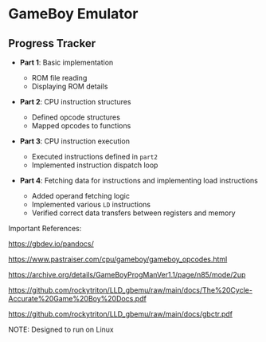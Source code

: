 # GameBoy Emulator 

## Progress Tracker

- **Part 1**: Basic implementation
  - ROM file reading
  - Displaying ROM details

- **Part 2**: CPU instruction structures
  - Defined opcode structures
  - Mapped opcodes to functions

- **Part 3**: CPU instruction execution
  - Executed instructions defined in `part2`
  - Implemented instruction dispatch loop

- **Part 4**: Fetching data for instructions and implementing load instructions
  - Added operand fetching logic
  - Implemented various `LD` instructions
  - Verified correct data transfers between registers and memory

Important References:

https://gbdev.io/pandocs/

https://www.pastraiser.com/cpu/gameboy/gameboy_opcodes.html

https://archive.org/details/GameBoyProgManVer1.1/page/n85/mode/2up

https://github.com/rockytriton/LLD_gbemu/raw/main/docs/The%20Cycle-Accurate%20Game%20Boy%20Docs.pdf

https://github.com/rockytriton/LLD_gbemu/raw/main/docs/gbctr.pdf


NOTE: Designed to run on Linux